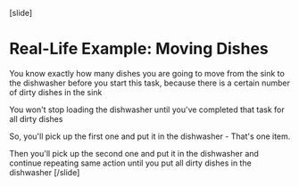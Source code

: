 [slide]
# Real-Life Example: Moving Dishes
You know exactly how many dishes you are going to move from the sink to the dishwasher before you start this task, because there is a certain number of dirty dishes in the sink

You won't stop loading the dishwasher until you've completed that task for all dirty dishes

So, you'll pick up the first one and put it in the dishwasher - That's one item. 

Then you'll pick up the second one and put it in the dishwasher and continue repeating same action until you put all dirty dishes in the dishwasher
[/slide]